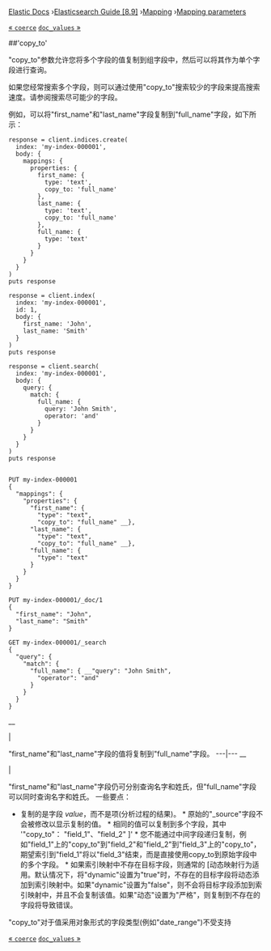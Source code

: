

[Elastic Docs](/guide/) ›[Elasticsearch Guide [8.9]](index.md)
›[Mapping](mapping.md) ›[Mapping parameters](mapping-params.md)

[« `coerce`](coerce.md) [`doc_values` »](doc-values.md)

##'copy_to'

"copy_to"参数允许您将多个字段的值复制到组字段中，然后可以将其作为单个字段进行查询。

如果您经常搜索多个字段，则可以通过使用"copy_to"搜索较少的字段来提高搜索速度。请参阅搜索尽可能少的字段。

例如，可以将"first_name"和"last_name"字段复制到"full_name"字段，如下所示：

    
    
    response = client.indices.create(
      index: 'my-index-000001',
      body: {
        mappings: {
          properties: {
            first_name: {
              type: 'text',
              copy_to: 'full_name'
            },
            last_name: {
              type: 'text',
              copy_to: 'full_name'
            },
            full_name: {
              type: 'text'
            }
          }
        }
      }
    )
    puts response
    
    response = client.index(
      index: 'my-index-000001',
      id: 1,
      body: {
        first_name: 'John',
        last_name: 'Smith'
      }
    )
    puts response
    
    response = client.search(
      index: 'my-index-000001',
      body: {
        query: {
          match: {
            full_name: {
              query: 'John Smith',
              operator: 'and'
            }
          }
        }
      }
    )
    puts response
    
    
    PUT my-index-000001
    {
      "mappings": {
        "properties": {
          "first_name": {
            "type": "text",
            "copy_to": "full_name" __},
          "last_name": {
            "type": "text",
            "copy_to": "full_name" __},
          "full_name": {
            "type": "text"
          }
        }
      }
    }
    
    PUT my-index-000001/_doc/1
    {
      "first_name": "John",
      "last_name": "Smith"
    }
    
    GET my-index-000001/_search
    {
      "query": {
        "match": {
          "full_name": { __"query": "John Smith",
            "operator": "and"
          }
        }
      }
    }

__

|

"first_name"和"last_name"字段的值将复制到"full_name"字段。   ---|---    __

|

"first_name"和"last_name"字段仍可分别查询名字和姓氏，但"full_name"字段可以同时查询名字和姓氏。   一些要点：

* 复制的是字段 _value_，而不是项(分析过程的结果)。  * 原始的"_source"字段不会被修改以显示复制的值。  * 相同的值可以复制到多个字段，其中 '"copy_to"： "field_1"、"field_2" ]' * 您不能通过中间字段递归复制，例如"field_1"上的"copy_to"到"field_2"和"field_2"到"field_3"上的"copy_to"，期望索引到"field_1"将以"field_3"结束，而是直接使用copy_to到原始字段中的多个字段。  * 如果索引映射中不存在目标字段，则通常的 [动态映射行为适用。默认情况下，将"dynamic"设置为"true"时，不存在的目标字段将动态添加到索引映射中。如果"dynamic"设置为"false"，则不会将目标字段添加到索引映射中，并且不会复制该值。如果"动态"设置为"严格"，则复制到不存在的字段将导致错误。

"copy_to"对于值采用对象形式的字段类型(例如"date_range")不受支持

[« `coerce`](coerce.md) [`doc_values` »](doc-values.md)
